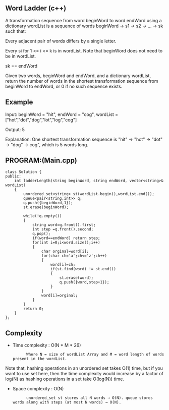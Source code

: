 ## Word Ladder (c++)

A transformation sequence from word beginWord to word endWord using a dictionary wordList is a sequence of words beginWord -> s1 -> s2 -> ... -> sk such that:

Every adjacent pair of words differs by a single letter.

Every si for 1 <= i <= k is in wordList. Note that beginWord does not need to be in wordList.

sk == endWord

Given two words, beginWord and endWord, and a dictionary wordList, return the number of words in the shortest transformation sequence from beginWord to endWord, or 0 if no such sequence exists.

## Example
Input: beginWord = "hit", endWord = "cog", wordList = ["hot","dot","dog","lot","log","cog"]

Output: 5

Explanation: One shortest transformation sequence is "hit" -> "hot" -> "dot" -> "dog" -> cog", which is 5 words long.

## PROGRAM:(Main.cpp)
```
class Solution {
public:
    int ladderLength(string beginWord, string endWord, vector<string>& wordList) 
    {
        unordered_set<string> st(wordList.begin(),wordList.end());
        queue<pair<string,int>> q;
        q.push({beginWord,1});
        st.erase(beginWord);

        while(!q.empty())
        {
            string word=q.front().first;
            int step =q.front().second;
            q.pop();
            if(word==endWord) return step;
            for(int i=0;i<word.size();i++)
            {
                char orginal=word[i];
                for(char ch='a';ch<='z';ch++)
                {
                    word[i]=ch;
                    if(st.find(word) != st.end())
                    {
                        st.erase(word);
                        q.push({word,step+1});
                    }
                }
                word[i]=orginal;
            }
        }
        return 0;
    }
};
```
## Complexity
- Time complexity : O(N * M * 26) 
  
            Where N = size of wordList Array and M = word length of words present in the wordList.

Note that, hashing operations in an unordered set takes O(1) time, but if you want to use set here, then the time complexity would increase by a factor of log(N) as hashing operations in a set take O(log(N)) time.

- Space complexity : O(N)

            unordered_set st stores all N words → O(N). queue stores words along with steps (at most N words) → O(N).


